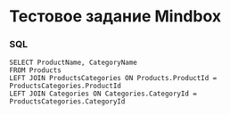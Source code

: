 # Тестовое задание Mindbox

### SQL

```
SELECT ProductName, CategoryName
FROM Products 
LEFT JOIN ProductsCategories ON Products.ProductId = ProductsCategories.ProductId
LEFT JOIN Categories ON Categories.CategoryId = ProductsCategories.CategoryId
```